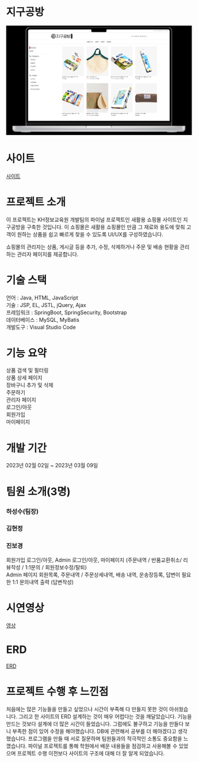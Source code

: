 # 지구공방

![Main](./docs/imgs/Main_img.png)

# 사이트
[사이트](http://g-workshop-pnecz.run.goorm.io/home)

# 프로젝트 소개

이 프로젝트는 KH정보교육원 개발팀의 파이널 프로젝트인 새활용 쇼핑몰 사이트인 지구공방을 구축한 것입니다. 이 쇼핑몰은 새활용 쇼핑몰인 만큼 그 재료와 용도에 맞춰 고객이 원하는 상품을 쉽고 빠르게 찾을 수 있도록 UI/UX를 구성하였습니다.

쇼핑몰의 관리자는 상품, 게시글 등을 추가, 수정, 삭제하거나 주문 및 배송 현황을 관리하는 관리자 페이지를 제공합니다.

# 기술 스택
언어 : Java, HTML, JavaScript  
기술 : JSP, EL, JSTL, jQuery, Ajax  
프레임워크 : SpringBoot, SpringSecurity, Bootstrap  
데이터베이스 : MySQL, MyBatis  
개발도구 : Visual Studio Code

# 기능 요약
상품 검색 및 필터링  
상품 상세 페이지  
장바구니 추가 및 삭제  
주문하기  
관리자 페이지  
로그인/아웃  
회원가입  
마이페이지  

# 개발 기간
2023년 02월 02일 ~ 2023년 03월 09일

# 팀원 소개(3명)
### 하성수(팀장)  

### 김현정  

### 진보경  
회원가입 로그인/아웃, Admin 로그인/아웃, 마이페이지 (주문내역 / 반품교환취소/ 리뷰작성 / 1:1문의 / 회원정보수정/탈퇴)  
Admin 페이지 회원목록, 주문내역 / 주문상세내역, 배송 내역, 운송장등록, 답변이 필요한 1:1 문의내역 출력 (답변작성)

# 시연영상
[영상](https://youtu.be/ugQ0E2SM54w)

# ERD
[ERD](./database/ERD.png)

# 프로젝트 수행 후 느낀점
처음에는 많은 기능들을 만들고 싶었으나 시간이 부족해 다 만들지 못한 것이 아쉬웠습니다. 그리고 한 사이트의 ERD 설계하는 것이 매우 어렵다는 것을 깨달았습니다. 기능을 만드는 것보다 설계에 더 많은 시간이 들었습니다. 그럼에도 불구하고 기능을 만들다 보니 부족한 점이 있어 수정을 해야했습니다. DB에 관련해서 공부를 더 해야겠다고 생각했습니다. 프로그램을 만들 때 서로 질문하며 팀원들과의 적극적인 소통도 중요함을 느꼈습니다. 파이널 프로젝트를 통해 학원에서 배운 내용들을 점검하고 사용해볼 수 있었으며 프로젝트 수행 이전보다 사이트의 구조에 대해 더 잘 알게 되었습니다. 